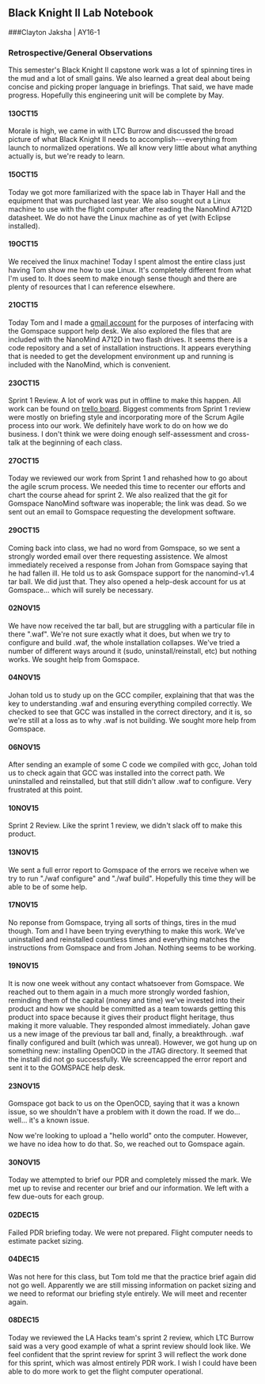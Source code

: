 ## Black Knight II Lab Notebook
###Clayton Jaksha | AY16-1
### Retrospective/General Observations
This semester's Black Knight II capstone work was a lot of spinning tires in the mud and a lot of small gains. We also learned a great deal about being concise and picking proper language in briefings. That said, we have made progress. Hopefully this engineering unit will be complete by May.

#### 13OCT15
Morale is high, we came in with LTC Burrow and discussed the broad picture of what Black Knight II needs to accomplish---everything from launch to normalized operations.
We all know very little about what anything actually is, but we're ready to learn.
#### 15OCT15
Today we got more familiarized with the space lab in Thayer Hall and the equipment that was purchased last year. We also sought out a Linux machine to use with the flight computer after reading the NanoMind A712D datasheet. We do not have the Linux machine as of yet (with Eclipse installed).
#### 19OCT15
We received the linux machine! Today I spent almost the entire class just having Tom show me how to use Linux. It's completely different from what I'm used to. It does seem to make enough sense though and there are plenty of resources that I can reference elsewhere.
#### 21OCT15
Today Tom and I made a [gmail account](clayton.jaksha@gmail.com) for the purposes of interfacing with the Gomspace support help desk. We also explored the files that are included with the NanoMind A712D in two flash drives. It seems there is a code repository and a set of installation instructions. It appears everything that is needed to get the development environment up and running is included with the NanoMind, which is convenient.
#### 23OCT15
Sprint 1 Review. A lot of work was put in offline to make this happen. All work can be found on [trello board](https://trello.com/b/nvrMijWc/black-knight-ii). Biggest comments from Sprint 1 review were mostly on briefing style and incorporating more of the Scrum Agile process into our work. We definitely have work to do on how we do business. I don't think we were doing enough self-assessment and cross-talk at the beginning of each class.
#### 27OCT15
Today we reviewed our work from Sprint 1 and rehashed how to go about the agile scrum process. We needed this time to recenter our efforts and chart the course ahead for sprint 2. We also realized that the git for Gomspace NanoMind software was inoperable; the link was dead. So we sent out an email to Gomspace requesting the development software.
#### 29OCT15
Coming back into class, we had no word from Gomspace, so we sent a strongly worded email over there requesting assistence. We almost immediately received a response from Johan from Gomspace saying that he had fallen ill. He told us to ask Gomspace support for the nanomind-v1.4 tar ball. We did just that. They also opened a help-desk account for us at Gomspace... which will surely be necessary.
#### 02NOV15
We have now received the tar ball, but are struggling with a particular file in there ".waf". We're not sure exactly what it does, but when we try to configure and build .waf, the whole installation collapses. We've tried a number of different ways around it (sudo, uninstall/reinstall, etc) but nothing works. We sought help from Gomspace.
#### 04NOV15
Johan told us to study up on the GCC compiler, explaining that that was the key to understanding .waf and ensuring everything compiled correctly. We checked to see that GCC was installed in the correct directory, and it is, so we're still at a loss as to why .waf is not building. We sought more help from Gomspace.
#### 06NOV15
After sending an example of some C code we compiled with gcc, Johan told us to check again that GCC was installed into the correct path. We uninstalled and reinstalled, but that still didn't allow .waf to configure. Very frustrated at this point.
#### 10NOV15
Sprint 2 Review. Like the sprint 1 review, we didn't slack off to make this product.
#### 13NOV15
We sent a full error report to Gomspace of the errors we receive when we try to run "./waf configure" and "./waf build". Hopefully this time they will be able to be of some help.
#### 17NOV15
No reponse from Gomspace, trying all sorts of things, tires in the mud though. Tom and I have been trying everything to make this work. We've uninstalled and reinstalled countless times and everything matches the instructions from Gomspace and from Johan. Nothing seems to be working.
#### 19NOV15
It is now one week without any contact whatsoever from Gomspace. We reached out to them again in a much more strongly worded fashion, reminding them of the capital (money and time) we've invested into their product and how we should be committed as a team towards getting this product into space because it gives their product flight heritage, thus making it more valuable. They responded almost immediately. Johan gave us a new image of the previous tar ball and, finally, a breakthrough. .waf finally configured and built (which was unreal). However, we got hung up on something new: installing OpenOCD in the JTAG directory. It seemed that the install did not go successfully. We screencapped the error report and sent it to the GOMSPACE help desk.
#### 23NOV15
Gomspace got back to us on the OpenOCD, saying that it was a known issue, so we shouldn't have a problem with it down the road. If we do... well... it's a known issue.

Now we're looking to upload a "hello world" onto the computer. However, we have no idea how to do that. So, we reached out to Gomspace again.
#### 30NOV15
Today we attempted to brief our PDR and completely missed the mark. We met up to revise and recenter our brief and our information. We left with a few due-outs for each group.
#### 02DEC15
Failed PDR briefing today. We were not prepared. Flight computer needs to estimate packet sizing.
#### 04DEC15
Was not here for this class, but Tom told me that the practice brief again did not go well. Apparently we are still missing information on packet sizing and we need to reformat our briefing style entirely. We will meet and recenter again.
#### 08DEC15
Today we reviewed the LA Hacks team's sprint 2 review, which LTC Burrow said was a very good example of what a sprint review should look like.
We feel confident that the sprint review for sprint 3 will reflect the work done for this sprint, which was almost entirely PDR work.
I wish I could have been able to do more work to get the flight computer operational.
